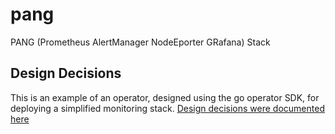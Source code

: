 # pang
PANG (Prometheus AlertManager NodeEporter GRafana) Stack

## Design Decisions
This is an example of an operator, designed using the go operator SDK, for deploying a simplified monitoring stack. [Design decisions were documented here](doc/design_decision.md)